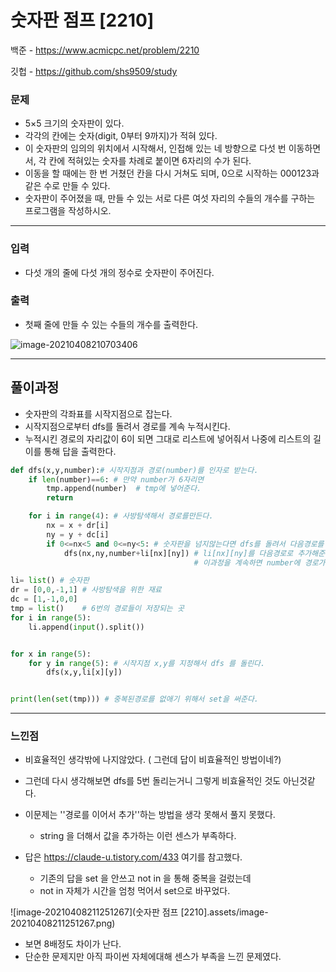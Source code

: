 # 숫자판 점프 [2210]

백준 - https://www.acmicpc.net/problem/2210

깃헙 - https://github.com/shs9509/study



### 문제

- 5×5 크기의 숫자판이 있다. 
- 각각의 칸에는 숫자(digit, 0부터 9까지)가 적혀 있다. 
- 이 숫자판의 임의의 위치에서 시작해서, 인접해 있는 네 방향으로 다섯 번 이동하면서, 각 칸에 적혀있는 숫자를 차례로 붙이면 6자리의 수가 된다. 
- 이동을 할 때에는 한 번 거쳤던 칸을 다시 거쳐도 되며, 0으로 시작하는 000123과 같은 수로 만들 수 있다.
- 숫자판이 주어졌을 때, 만들 수 있는 서로 다른 여섯 자리의 수들의 개수를 구하는 프로그램을 작성하시오.

------



### 입력

- 다섯 개의 줄에 다섯 개의 정수로 숫자판이 주어진다.



### 출력

- 첫째 줄에 만들 수 있는 수들의 개수를 출력한다.


![image-20210408210703406](C:\Users\ssej0\AppData\Roaming\Typora\typora-user-images\image-20210408210703406.png)

-----



## 풀이과정

-  숫자판의 각좌표를 시작지점으로 잡는다.
-  시작지점으로부터 dfs를 돌려서 경로를 계속 누적시킨다.
-  누적시킨 경로의 자리값이 6이 되면 그대로 리스트에 넣어줘서 나중에 리스트의 길이를 통해 답을 출력한다.



```python
def dfs(x,y,number):# 시작지점과 경로(number)를 인자로 받는다.
    if len(number)==6: # 만약 number가 6자리면
        tmp.append(number)  # tmp에 넣어준다.
        return

    for i in range(4): # 사방탐색해서 경로를만든다.
        nx = x + dr[i]
        ny = y + dc[i]
        if 0<=nx<5 and 0<=ny<5: # 숫자판을 넘지않는다면 dfs를 돌려서 다음경로를 찾는다.
            dfs(nx,ny,number+li[nx][ny]) # li[nx][ny]를 다음경로로 추가해준다.
                                         # 이과정을 계속하면 number에 경로가 쌓인다. 

li= list() # 숫자판
dr = [0,0,-1,1] # 사방탐색을 위한 재료
dc = [1,-1,0,0]
tmp = list()    # 6번의 경로들이 저장되는 곳
for i in range(5):
    li.append(input().split())


for x in range(5):
    for y in range(5): # 시작지점 x,y를 지정해서 dfs 를 돌린다.
        dfs(x,y,li[x][y])


print(len(set(tmp))) # 중복된경로를 없애기 위해서 set을 써준다.
```



------



### 느낀점



- 비효율적인 생각밖에 나지않았다. ( 그런데 답이 비효율적인 방법이네?)

- 그런데 다시 생각해보면 dfs를 5번 돌리는거니 그렇게 비효율적인 것도 아닌것같다.

- 이문제는 ''경로를 이어서 추가''하는 방법을 생각 못해서 풀지 못했다.

  - string 을 더해서 값을 추가하는 이런 센스가 부족하다.

- 답은 https://claude-u.tistory.com/433 여기를 참고했다.

  - 기존의 답을 set 을 안쓰고 not in 을 통해 중복을 걸렀는데
  - not in 자체가 시간을 엄청 먹어서 set으로 바꾸었다.

  

![image-20210408211251267](숫자판 점프 [2210].assets/image-20210408211251267.png)



- 보면 8배정도 차이가 난다.
- 단순한 문제지만 아직 파이썬 자체에대해 센스가 부족을 느낀 문제였다.